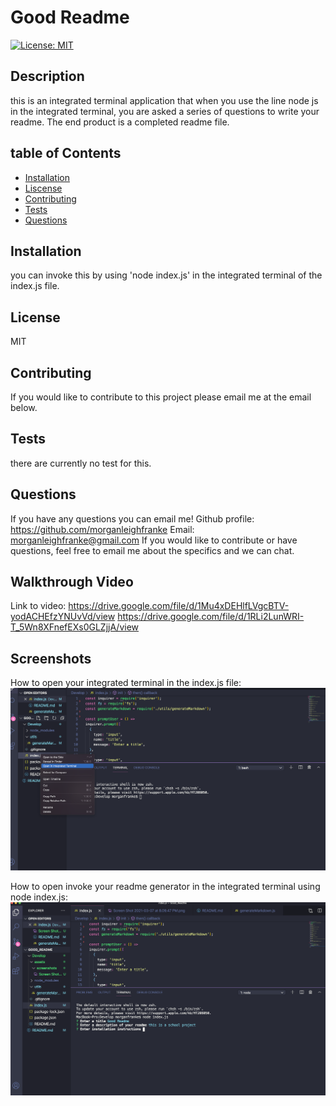   # Good Readme
  [![License: MIT](https://img.shields.io/badge/License-MIT-yellow.svg)](https://opensource.org/licenses/MIT)


  ## Description
  this is an integrated terminal application that when you use the line node js in the integrated terminal, you are asked a series of questions to write your readme. The end product is a completed readme file. 

  ## table of Contents
  * [Installation](#installation)
  * [Liscense](#liscense)
  * [Contributing](#contributing)
  * [Tests](#tests)
  * [Questions](#questions)

  ## Installation
  you can invoke this by using 'node index.js' in the integrated terminal of the index.js file.

  ## License
  MIT

  ## Contributing
  If you would like to contribute to this project please email me at the email below.
  
  ## Tests
  there are currently no test for this.

  ## Questions
  If you have any questions you can email me!
  Github profile: https://github.com/morganleighfranke
  Email: morganleighfranke@gmail.com If you would like to contribute or have questions, feel free to email me about the specifics and we can chat.

  ## Walkthrough Video
  Link to video: 
  https://drive.google.com/file/d/1Mu4xDEHlfLVgcBTV-yodACHEfzYNUvVd/view
  https://drive.google.com/file/d/1RLi2LunWRI-T_5Wn8XFnefEXs0GLZjjA/view
  
  ## Screenshots

  How to open your integrated terminal in the index.js file:
  ![Alt text](./Develop/assets/screenshots/terminal.png?raw=true "open terminal")

  How to open invoke your readme generator in the integrated terminal using node index.js:
  ![Alt text](./Develop/assets/screenshots/invoke.png?raw=true "use generator")


